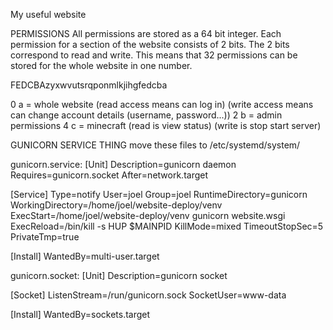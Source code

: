 My useful website

PERMISSIONS
All permissions are stored as a 64 bit integer.  Each permission for a section of the website consists of 2 bits.  The 2 bits correspond to read and write.  This means that 32 permissions can be stored for the whole website in one number.

FEDCBAzyxwvutsrqponmlkjihgfedcba

0 a = whole website (read access means can log in) (write access means can change account details (username, password...))
2 b = admin permissions
4 c = minecraft (read is view status) (write is stop start server)

GUNICORN SERVICE THING
move these files to /etc/systemd/system/

gunicorn.service:
[Unit]
Description=gunicorn daemon
Requires=gunicorn.socket
After=network.target

[Service]
Type=notify
User=joel
Group=joel
RuntimeDirectory=gunicorn
WorkingDirectory=/home/joel/website-deploy/venv
ExecStart=/home/joel/website-deploy/venv gunicorn website.wsgi
ExecReload=/bin/kill -s HUP $MAINPID
KillMode=mixed
TimeoutStopSec=5
PrivateTmp=true

[Install]
WantedBy=multi-user.target

gunicorn.socket:
[Unit]
Description=gunicorn socket

[Socket]
ListenStream=/run/gunicorn.sock
SocketUser=www-data

[Install]
WantedBy=sockets.target
